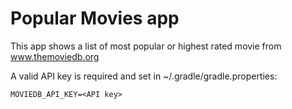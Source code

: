# Popular Movies app
This app shows a list of most popular or highest rated movie from www.themoviedb.org

A valid API key is required and set in ~/.gradle/gradle.properties:
```
MOVIEDB_API_KEY=<API key>
```
